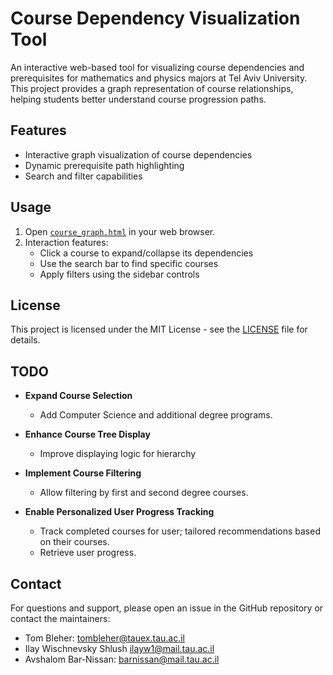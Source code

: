# Course Dependency Visualization Tool

An interactive web-based tool for visualizing course dependencies and prerequisites for mathematics and physics majors at Tel Aviv University. This project provides a graph representation of course relationships, helping students better understand course progression paths.

## Features

- Interactive graph visualization of course dependencies
- Dynamic prerequisite path highlighting
- Search and filter capabilities

## Usage

1. Open [`course_graph.html`](https://tom-bleher.github.io/Coursesearch/course_graph.html) in your web browser.
2. Interaction features:
   - Click a course to expand/collapse its dependencies
   - Use the search bar to find specific courses
   - Apply filters using the sidebar controls

## License

This project is licensed under the MIT License - see the [LICENSE](LICENSE) file for details.

## TODO

- **Expand Course Selection**  
  - Add Computer Science and additional degree programs.  

- **Enhance Course Tree Display**  
  - Improve displaying logic for hierarchy 

- **Implement Course Filtering**  
  - Allow filtering by first and second degree courses.  

- **Enable Personalized User Progress Tracking**  
  - Track completed courses for user; tailored recommendations based on their courses.  
  - Retrieve user progress.  

## Contact

For questions and support, please open an issue in the GitHub repository or contact the maintainers:
- Tom Bleher: [tombleher@tauex.tau.ac.il](mailto:tombleher@tauex.tau.ac.il)
- Ilay Wischnevsky Shlush [ilayw1@mail.tau.ac.il](mailto:ilayw1@mail.tau.ac.il)
- Avshalom Bar-Nissan: [barnissan@mail.tau.ac.il](mailto:barnissan@mail.tau.ac.il)

